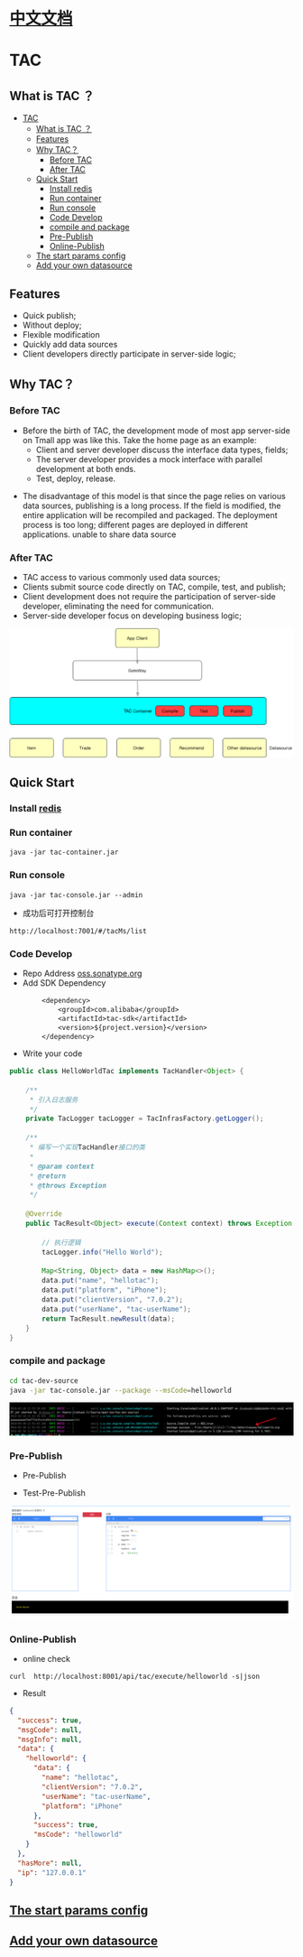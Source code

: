 # [中文文档](README-ch.md)

# TAC

## What is TAC ？

* [TAC](#tac)
  * [What is TAC ？](#what-is-tac-%EF%BC%9F)
  * [Features](#features)
  * [Why TAC？](#why-tac%EF%BC%9F)
    * [Before TAC](#before-tac)
    * [After TAC](#after-tac)
  * [Quick Start](#quick-start)
    * [Install redis](#install-redis)
    * [Run container](#run-container)
    * [Run console](#run-console)
    * [Code Develop](#code-develop)
    * [compile and package](#compile-and-package)
    * [Pre-Publish](#pre-publish)
    * [Online-Publish](#online-publish)
  * [The start params config](#the-start-params-config)
  * [Add your own datasource](#add-your-own-datasource)

## Features

* Quick publish;
* Without deploy;
* Flexible modification
* Quickly add data sources
* Client developers directly participate in server-side logic;

## Why TAC？

### Before TAC

* Before the birth of TAC, the development mode of most app server-side on Tmall app was like this. Take the home page as an example:
  * Client and server developer discuss the interface data types, fields;
  * The server developer provides a mock interface with parallel development at both ends.
  * Test, deploy, release.

- The disadvantage of this model is that since the page relies on various data sources, publishing is a long process. If the field is modified, the entire application will be recompiled and packaged. The deployment process is too long; different pages are deployed in different applications. unable to share data source

### After TAC

* TAC access to various commonly used data sources;
* Clients submit source code directly on TAC, compile, test, and publish;
* Client development does not require the participation of server-side developer, eliminating the need for communication.
* Server-side developer focus on developing business logic;

![tac develop progress](docs/imgs/tac1-en.png)

## Quick Start

### Install [redis](https://redis.io/)

### Run container

```
java -jar tac-container.jar
```

### Run console

```
java -jar tac-console.jar --admin
```

* 成功后可打开控制台

```
http://localhost:7001/#/tacMs/list
```

### Code Develop

* Repo Address [oss.sonatype.org](https://oss.sonatype.org/#nexus-search;quick~tac-sdk)
* Add SDK Dependency

```
        <dependency>
            <groupId>com.alibaba</groupId>
            <artifactId>tac-sdk</artifactId>
            <version>${project.version}</version>
        </dependency>
```

* Write your code

```java
public class HelloWorldTac implements TacHandler<Object> {

    /**
     * 引入日志服务
     */
    private TacLogger tacLogger = TacInfrasFactory.getLogger();

    /**
     * 编写一个实现TacHandler接口的类
     *
     * @param context
     * @return
     * @throws Exception
     */

    @Override
    public TacResult<Object> execute(Context context) throws Exception {

        // 执行逻辑
        tacLogger.info("Hello World");

        Map<String, Object> data = new HashMap<>();
        data.put("name", "hellotac");
        data.put("platform", "iPhone");
        data.put("clientVersion", "7.0.2");
        data.put("userName", "tac-userName");
        return TacResult.newResult(data);
    }
}
```

### compile and package

```bash
cd tac-dev-source
java -jar tac-console.jar --package --msCode=helloworld
```

![](docs/imgs/tac-package.png)

### Pre-Publish

* Pre-Publish

* Test-Pre-Publish

![](docs/imgs/pre-test.png)

### Online-Publish

* online check

```
curl  http://localhost:8001/api/tac/execute/helloworld -s|json
```

* Result

```json
{
  "success": true,
  "msgCode": null,
  "msgInfo": null,
  "data": {
    "helloworld": {
      "data": {
        "name": "hellotac",
        "clientVersion": "7.0.2",
        "userName": "tac-userName",
        "platform": "iPhone"
      },
      "success": true,
      "msCode": "helloworld"
    }
  },
  "hasMore": null,
  "ip": "127.0.0.1"
}
```

## [The start params config](/docs/configs.md)

## [Add your own datasource](/docs/custom_data_source.md)
